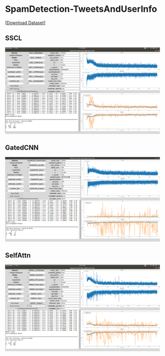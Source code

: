 # SpamDetection-TweetsAndUserInfo

[[Download Dataset](https://drive.google.com/file/d/127FBr3Zs7rhGT07DFohNHY6gE1MKUhrJ/view?usp=sharing)]


## SSCL
![](https://github.com/ChihchengHsieh/SpamDetection-TweetsAndUserInfo/blob/master/TrainingResult/SSCL_MultiTask.png?raw=true)


## GatedCNN
![](https://github.com/ChihchengHsieh/SpamDetection-TweetsAndUserInfo/blob/master/TrainingResult/GatedCNN_MultiTask.png?raw=true)

## SelfAttn
![](https://github.com/ChihchengHsieh/SpamDetection-TweetsAndUserInfo/blob/master/TrainingResult/SelfAttn_MultiTask.png?raw=true)
